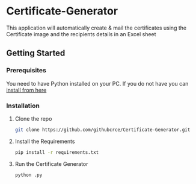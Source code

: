 # Certificate-Generator
This application will automatically create &amp; mail the certificates using the Certificate image and the recipients details in an Excel sheet  

## Getting Started
### Prerequisites
You need to have Python installed on your PC. If you do not have you can [install from here](https://www.python.org/downloads/)

### Installation

1. Clone the repo
   ```sh
   git clone https://github.com/githubcrce/Certificate-Generator.git
   ```
3. Install the Requirements
   ```sh
   pip install -r requirements.txt
   ```
4. Run the Certificate Generator
   ```sh
   python .py
   ```
